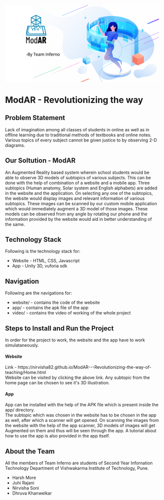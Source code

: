 <img src="Banner.png" alt="My cool logo"/>
<h1>ModAR - Revolutionizing the way</h1>
<h2>Problem Statement</h2>
<p>Lack of imagination among all classes of students in online as well as in offline learning due to traditional methods of textbooks and online notes. Various topics of every subject cannot be given justice to by observing 2-D diagrams. </p>

<h2>Our Soltution - ModAR</h2>
<p>An Augmented Reality based system wherein school students would be able to observe 3D models of subtopics of various subjects. This can be done with the help of combination of a website and a mobile app. Three subtopics (Human anatomy, Solar system and English alphabets) are added in the website and the application. On selecting  any one of the subtopics, the website would display images and relevant information of various subtopics. These images can be scanned by our custom mobile application which would immediately augment a 3D model of those images. These models can be observed from any angle by rotating our phone and the information provided by the website would aid in better understanding of the same.</p>

<h2>Technology Stack</h2>
Following is the technology stack for:

* Website - HTML, CSS, Javascript
* App - Unity 3D, vuforia sdk


<h2>Navigation</h2>
Following are the navigations for:

* website/ - contains the code of the website
* app/ - contains the apk file of the app
* video/ - contains the video of working of the whole project

<h2>Steps to Install and Run the Project</h2>
In order for the project to work, the website and the app have to work simulataneously.

<h4>Website</h2>
Link - https://nirvisha82.github.io/ModAR---Revolutionizing-the-way-of-teaching/Home.html  
<br />
Website can be visited by clicking the above link. Any subtopic from the home page can be chosen to see it's 3D illustration.

<h4>App</h2>
App can be installed with the help of the APK file which is present inside the app/ directory.  
<br />
The subtopic which was chosen in the website has to be chosen in the app as well, after which a scanner will get opened. On scanning the images from the website with the help of the app scanner, 3D models of images will get Augmented on them and thus will be seen through the app. A tutorial about how to use the app is also provided in the app itself. 

<h2>About the Team</h2>
All the members of Team Inferno are students of Second Year Infornation Technology Department of Vishwakarma Institute of Technology, Pune.


* Harsh More
* Juhi Rajani
* Nirvisha Soni
* Dhruva Khanwelkar
